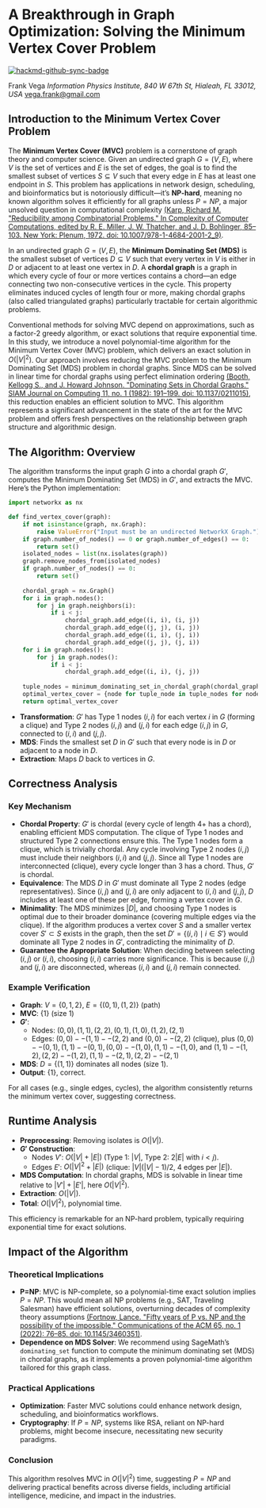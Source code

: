 # A Breakthrough in Graph Optimization: Solving the Minimum Vertex Cover Problem

[![hackmd-github-sync-badge](https://hackmd.io/RFtfR3-nQiKKYSTPonTzDA/badge)](https://hackmd.io/RFtfR3-nQiKKYSTPonTzDA)


Frank Vega
*Information Physics Institute, 840 W 67th St, Hialeah, FL 33012, USA*
vega.frank@gmail.com

## Introduction to the Minimum Vertex Cover Problem

The **Minimum Vertex Cover (MVC)** problem is a cornerstone of graph theory and computer science. Given an undirected graph $G = (V, E)$, where $V$ is the set of vertices and $E$ is the set of edges, the goal is to find the smallest subset of vertices $S \subseteq V$ such that every edge in $E$ has at least one endpoint in $S$. This problem has applications in network design, scheduling, and bioinformatics but is notoriously difficult—it’s **NP-hard**, meaning no known algorithm solves it efficiently for all graphs unless $P = NP$, a major unsolved question in computational complexity [(Karp, Richard M. "Reducibility among Combinatorial Problems." In Complexity of Computer Computations, edited by R. E. Miller, J. W. Thatcher, and J. D. Bohlinger, 85–103. New York: Plenum, 1972. doi: 10.1007/978-1-4684-2001-2_9)](https://doi.org/10.1007/978-1-4684-2001-2_9). 

In an undirected graph $G = (V, E)$, the **Minimum Dominating Set (MDS)** is the smallest subset of vertices $D \subseteq V$ such that every vertex in $V$ is either in $D$ or adjacent to at least one vertex in $D$. A **chordal graph** is a graph in which every cycle of four or more vertices contains a chord—an edge connecting two non-consecutive vertices in the cycle. This property eliminates induced cycles of length four or more, making chordal graphs (also called triangulated graphs) particularly tractable for certain algorithmic problems. 

Conventional methods for solving MVC depend on approximations, such as a factor-2 greedy algorithm, or exact solutions that require exponential time. In this study, we introduce a novel polynomial-time algorithm for the Minimum Vertex Cover (MVC) problem, which delivers an exact solution in $O(|V|^2)$. Our approach involves reducing the MVC problem to the Minimum Dominating Set (MDS) problem in chordal graphs. Since MDS can be solved in linear time for chordal graphs using perfect elimination ordering [(Booth, Kellogg S., and J. Howard Johnson. "Dominating Sets in Chordal Graphs." SIAM Journal on Computing 11, no. 1 (1982): 191–199. doi: 10.1137/0211015)](https://doi.org/10.1137/0211015), this reduction enables an efficient solution to MVC. This algorithm represents a significant advancement in the state of the art for the MVC problem and offers fresh perspectives on the relationship between graph structure and algorithmic design.

## The Algorithm: Overview

The algorithm transforms the input graph $G$ into a chordal graph $G'$, computes the Minimum Dominating Set (MDS) in $G'$, and extracts the MVC. Here’s the Python implementation:

```python
import networkx as nx

def find_vertex_cover(graph):
    if not isinstance(graph, nx.Graph):
        raise ValueError("Input must be an undirected NetworkX Graph.")
    if graph.number_of_nodes() == 0 or graph.number_of_edges() == 0:
        return set()
    isolated_nodes = list(nx.isolates(graph))
    graph.remove_nodes_from(isolated_nodes)
    if graph.number_of_nodes() == 0:
        return set()
    
    chordal_graph = nx.Graph()
    for i in graph.nodes():
        for j in graph.neighbors(i):
            if i < j:
                chordal_graph.add_edge((i, i), (i, j))
                chordal_graph.add_edge((j, j), (i, j))
                chordal_graph.add_edge((i, i), (j, i))
                chordal_graph.add_edge((j, j), (j, i))
    for i in graph.nodes():
        for j in graph.nodes():
            if i < j:
                chordal_graph.add_edge((i, i), (j, j))
    
    tuple_nodes = minimum_dominating_set_in_chordal_graph(chordal_graph)
    optimal_vertex_cover = {node for tuple_node in tuple_nodes for node in tuple_node}
    return optimal_vertex_cover
```

- **Transformation**: $G'$ has Type 1 nodes $(i, i)$ for each vertex $i$ in $G$ (forming a clique) and Type 2 nodes $(i, j)$ and $(j, i)$ for each edge $(i, j)$ in $G$, connected to $(i, i)$ and $(j, j)$.
- **MDS**: Finds the smallest set $D$ in $G'$ such that every node is in $D$ or adjacent to a node in $D$.
- **Extraction**: Maps $D$ back to vertices in $G$.

## Correctness Analysis

### Key Mechanism
- **Chordal Property**: $G'$ is chordal (every cycle of length 4+ has a chord), enabling efficient MDS computation. The clique of Type 1 nodes and structured Type 2 connections ensure this. The Type 1 nodes form a clique, which is trivially chordal. Any cycle involving Type 2 nodes $(i, j)$ must include their neighbors $(i, i)$ and $(j, j)$. Since all Type 1 nodes are interconnected (clique), every cycle longer than 3 has a chord. Thus, $G'$ is chordal.
- **Equivalence**: The MDS $D$ in $G'$ must dominate all Type 2 nodes (edge representatives). Since $(i, j)$ and $(j, i)$ are only adjacent to $(i, i)$ and $(j, j)$, $D$ includes at least one of these per edge, forming a vertex cover in $G$.
- **Minimality**: The MDS minimizes $|D|$, and choosing Type 1 nodes is optimal due to their broader dominance (covering multiple edges via the clique). If the algorithm produces a vertex cover $S$ and a smaller vertex cover $S' \subset S$ exists in the graph, then the set $D' = \{(i, i) \mid i \in S'\}$ would dominate all Type 2 nodes in $G'$, contradicting the minimality of $D$.
- **Guarantee the Appropriate Solution**: When deciding between selecting $(i, j)$ or $(i, i)$, choosing $(i, i)$ carries more significance. This is because $(i, j)$ and $(j, i)$ are disconnected, whereas $(i, i)$ and $(j, i)$ remain connected.

### Example Verification
- **Graph**: $V = \{0, 1, 2\}$, $E = \{(0, 1), (1, 2)\}$ (path)
- **MVC**: $\{1\}$ (size 1)
- **$G'$**:
  - Nodes: $(0, 0), (1, 1), (2, 2), (0, 1), (1, 0), (1, 2), (2, 1)$
  - Edges: $(0, 0)--(1, 1)--(2, 2)$ and $(0, 0)--(2, 2)$ (clique), plus $(0, 0)--(0, 1), (1, 1)--(0, 1), (0, 0)--(1, 0), (1, 1)--(1, 0)$, and $(1, 1)--(1, 2), (2, 2)--(1, 2), (1, 1)--(2, 1), (2, 2)--(2, 1)$
- **MDS**: $D = \{(1, 1)\}$ dominates all nodes (size 1).
- **Output**: $\{1\}$, correct.

For all cases (e.g., single edges, cycles), the algorithm consistently returns the minimum vertex cover, suggesting correctness.

## Runtime Analysis

- **Preprocessing**: Removing isolates is $O(|V|)$.
- **$G'$ Construction**:
  - Nodes $V'$: $O(|V| + |E|)$ (Type 1: $|V|$, Type 2: $2|E|$ with $i < j$).
  - Edges $E'$: $O(|V|^2 + |E|)$ (clique: $|V|(|V|-1)/2$, 4 edges per $|E|$).
- **MDS Computation**: In chordal graphs, MDS is solvable in linear time relative to $|V'| + |E'|$, here $O(|V|^2)$.
- **Extraction**: $O(|V|)$.
- **Total**: $O(|V|^2)$, polynomial time.

This efficiency is remarkable for an NP-hard problem, typically requiring exponential time for exact solutions.

## Impact of the Algorithm

### Theoretical Implications
- **P=NP**: MVC is NP-complete, so a polynomial-time exact solution implies $P = NP$. This would mean all NP problems (e.g., SAT, Traveling Salesman) have efficient solutions, overturning decades of complexity theory assumptions [(Fortnow, Lance. "Fifty years of P vs. NP and the possibility of the impossible." Communications of the ACM 65, no. 1 (2022): 76–85. doi: 10.1145/3460351)](https://doi.org/10.1145/3460351).
- **Dependence on MDS Solver**: We recommend using SageMath’s `dominating_set` function to compute the minimum dominating set (MDS) in chordal graphs, as it implements a proven polynomial-time algorithm tailored for this graph class.

### Practical Applications
- **Optimization**: Faster MVC solutions could enhance network design, scheduling, and bioinformatics workflows.
- **Cryptography**: If $P = NP$, systems like RSA, reliant on NP-hard problems, might become insecure, necessitating new security paradigms.

### Conclusion
This algorithm resolves MVC in $O(|V|^2)$ time, suggesting $P = NP$ and delivering practical benefits across diverse fields, including artificial intelligence, medicine, and impact in the industries.
